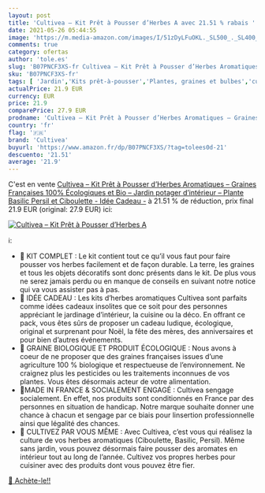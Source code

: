```yaml
---
layout: post
title: 'Cultivea – Kit Prêt à Pousser d’Herbes A avec 21.51 % rabais '
date: 2021-05-26 05:44:55
image: 'https://m.media-amazon.com/images/I/51zDyLFuOKL._SL500_._SL400_.jpg'
comments: true
category: ofertas
author: 'tole.es'
slug: 'B07PNCF3XS-fr Cultivea – Kit Prêt à Pousser d’Herbes Aromatiques –...'
sku: 'B07PNCF3XS-fr'
tags: [ 'Jardin','Kits prêt-à-pousser','Plantes, graines et bulbes','cultivea', ]
actualPrice: 21.9 EUR
currency: EUR
price: 21.9
comparePrice: 27.9 EUR
prodname: 'Cultivea – Kit Prêt à Pousser d’Herbes Aromatiques – Graines Françaises 100% Écologiques et Bio – Jardin potager d’intérieur – Plante  Basilic  Persil et Ciboulette  - Idée Cadeau -'
country: 'fr'
flag: '🇫🇷'
brand: 'Cultivea'
buyurl: 'https://www.amazon.fr/dp/B07PNCF3XS/?tag=tolees0d-21'
descuento: '21.51'
average: '21.9'
---
```


C'est en vente [Cultivea – Kit Prêt à Pousser d’Herbes Aromatiques – Graines Françaises 100% Écologiques et Bio – Jardin potager d’intérieur – Plante  Basilic  Persil et Ciboulette  - Idée Cadeau -](https://www.amazon.fr/dp/B07PNCF3XS/?tag=tolees0d-21)  à  21.51 % de réduction, prix final  21.9 EUR (original: 27.9 EUR) ici:

[![Cultivea – Kit Prêt à Pousser d’Herbes A](https://m.media-amazon.com/images/I/51zDyLFuOKL._SL500_._SL400_.jpg)](https://www.amazon.fr/dp/B07PNCF3XS/?tag=tolees0d-21)

ℹ️:

- 🌱 KIT COMPLET : Le kit contient tout ce qu’il vous faut pour faire pousser vos herbes facilement et de façon durable. La terre, les graines et tous les objets décoratifs sont donc présents dans le kit. De plus vous ne serez jamais perdu ou en manque de conseils en suivant notre notice qui va vous assister pas à pas.
- 🎁 IDÉE CADEAU : Les kits d’herbes aromatiques Cultivea sont parfaits comme idées cadeaux insolites que ce soit pour des personnes appréciant le jardinage d’intérieur, la cuisine ou la déco. En offrant ce pack, vous êtes sûrs de proposer un cadeau ludique, écologique, original et surprenant pour Noël, la fête des mères, des anniversaires et pour bien d’autres événements.
- 🍃 GRAINE BIOLOGIQUE ET PRODUIT ÉCOLOGIQUE : Nous avons à coeur de ne proposer que des graines françaises issues d’une agriculture 100 % biologique et respectueuse de l’environnement. Ne craignez plus les pesticides ou les traitements inconnues de vos plantes. Vous êtes désormais acteur de votre alimentation.
- 💪MADE IN FRANCE & SOCIALEMENT ENGAGÉ : Cultivea sengage socialement. En effet, nos produits sont conditionnés en France par des personnes en situation de handicap. Notre marque souhaite donner une chance à chacun et sengage par ce biais pour linsertion professionnelle ainsi que légalité des chances.
- 🌿 CULTIVEZ PAR VOUS MÊME : Avec Cultivea, c’est vous qui réalisez la culture de vos herbes aromatiques (Ciboulette, Basilic, Persil). Même sans jardin, vous pouvez désormais faire pousser des aromates en intérieur tout au long de l’année. Cultivez vos propres herbes pour cuisiner avec des produits dont vous pouvez être fier.

[🛒 Achète-le!!](https://www.amazon.fr/dp/B07PNCF3XS/?tag=tolees0d-21)
